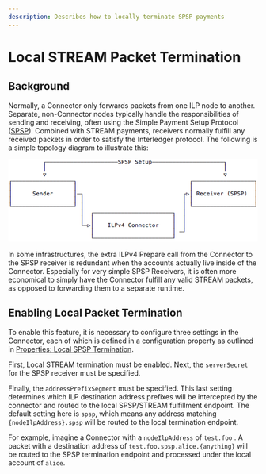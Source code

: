 ```yaml
---
description: Describes how to locally terminate SPSP payments
---
```


# Local STREAM Packet Termination

## Background

Normally, a Connector only forwards packets from one ILP node to another. Separate, non-Connector nodes typically handle the responsibilities of sending and receiving, often using the Simple Payment Setup Protocol \([SPSP](https://github.com/interledger/rfcs/blob/master/0009-simple-payment-setup-protocol/0009-simple-payment-setup-protocol.md)\). Combined with STREAM payments, receivers normally fulfill any received packets in order to satisfy the Interledger protocol. The following is a simple topology diagram to illustrate this:

![A simple ILPv4 topology where the receiver fulfills all packets.](.gitbook/assets/local-spsp-termination.png)

In some infrastructures, the extra ILPv4 Prepare call from the Connector to the SPSP receiver is redundant when the accounts actually live inside of the Connector. Especially for very simple SPSP Receivers, it is often more economical to simply have the Connector fulfill any valid STREAM packets, as opposed to forwarding them to a separate runtime.

## Enabling Local Packet Termination

To enable this feature, it is necessary to configure three settings in the Connector, each of which is defined in a configuration property as outlined in [Properties: Local SPSP Termination](configuration.md#properties-local-spsp-payment-fulfillment).

First, Local STREAM termination must be enabled. Next, the `serverSecret` for the SPSP receiver must be specified. 

Finally, the `addressPrefixSegment` must be specified. This last setting determines which ILP destination address prefixes will be intercepted by the connector and routed to the local SPSP/STREAM fulfillment endpoint. The default setting here is `spsp`, which means any address matching `{nodeIlpAddress}.spsp` will be routed to the local termination endpoint. 

For example, imagine a Connector with a `nodeIlpAddress` of `test.foo` . A packet with a destination address of `test.foo.spsp.alice.{anything}` will be routed to the SPSP termination endpoint and processed under the local account of `alice`.

